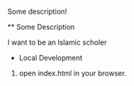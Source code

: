 Some description!


** Some Description

I want to be an Islamic scholer

* Local Development

1. open index.html in your browser.